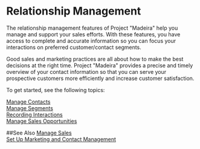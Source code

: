 <properties
                pageTitle="Relationship Management | Project “Madeira”" 
                description="Describes relationship management in Project “Madeira”" 
                services="" 
                documentationCenter="Madeira"
                authors="jswymer"/>

# Relationship Management
The relationship management features of Project "Madeira" help you manage and support your sales efforts. With these features, you have access to complete and accurate information so you can focus your interactions on preferred customer/contact segments.

Good sales and marketing practices are all about how to make the best decisions at the right time. Project "Madeira" provides a precise and timely overview of your contact information so that you can serve your prospective customers more efficiently and increase customer satisfaction.

To get started, see the following topics:

[Manage Contacts](marketing-contacts.md)  
[Manage Segments](marketing-segments.md)  
[Recording Interactions](marketing-interactions.md)  
[Manage Sales Opportunities](marketing-manage-sales-opportunities.md)

##See Also
[Manage Sales](sales-manage-sales.md)  
[Set Up Marketing and Contact Management](marketing-setup-marketing.md)

